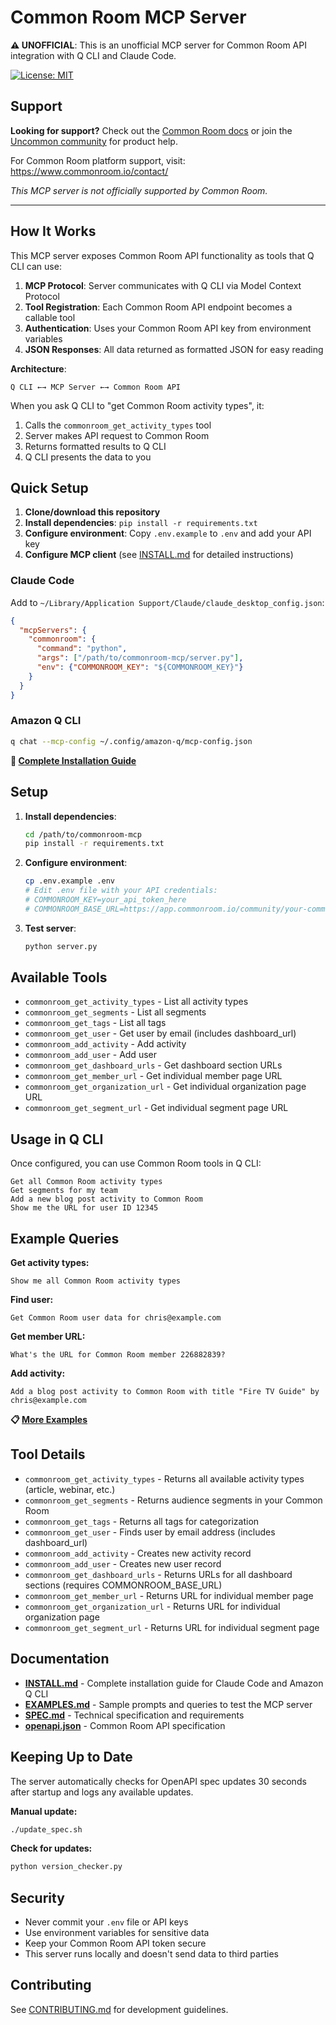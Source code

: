 # Common Room MCP Server

**⚠️ UNOFFICIAL**: This is an unofficial MCP server for Common Room API integration with Q CLI and Claude Code.

[![License: MIT](https://img.shields.io/badge/License-MIT-yellow.svg)](https://opensource.org/licenses/MIT)

## Support

**Looking for support?** Check out the [Common Room docs](https://docs.commonroom.io/) or join the [Uncommon community](https://www.commonroom.io/uncommon) for product help.

For Common Room platform support, visit: https://www.commonroom.io/contact/

*This MCP server is not officially supported by Common Room.*

---

## How It Works

This MCP server exposes Common Room API functionality as tools that Q CLI can use:

1. **MCP Protocol**: Server communicates with Q CLI via Model Context Protocol
2. **Tool Registration**: Each Common Room API endpoint becomes a callable tool
3. **Authentication**: Uses your Common Room API key from environment variables
4. **JSON Responses**: All data returned as formatted JSON for easy reading

**Architecture**:
```
Q CLI ←→ MCP Server ←→ Common Room API
```

When you ask Q CLI to "get Common Room activity types", it:
1. Calls the `commonroom_get_activity_types` tool
2. Server makes API request to Common Room
3. Returns formatted results to Q CLI
4. Q CLI presents the data to you

## Quick Setup

1. **Clone/download this repository**
2. **Install dependencies**: `pip install -r requirements.txt`
3. **Configure environment**: Copy `.env.example` to `.env` and add your API key
4. **Configure MCP client** (see [INSTALL.md](INSTALL.md) for detailed instructions)

### Claude Code
Add to `~/Library/Application Support/Claude/claude_desktop_config.json`:
```json
{
  "mcpServers": {
    "commonroom": {
      "command": "python",
      "args": ["/path/to/commonroom-mcp/server.py"],
      "env": {"COMMONROOM_KEY": "${COMMONROOM_KEY}"}
    }
  }
}
```

### Amazon Q CLI
```bash
q chat --mcp-config ~/.config/amazon-q/mcp-config.json
```

**📖 [Complete Installation Guide](INSTALL.md)**

## Setup

1. **Install dependencies**:
   ```bash
   cd /path/to/commonroom-mcp
   pip install -r requirements.txt
   ```

2. **Configure environment**:
   ```bash
   cp .env.example .env
   # Edit .env file with your API credentials:
   # COMMONROOM_KEY=your_api_token_here
   # COMMONROOM_BASE_URL=https://app.commonroom.io/community/your-community-id
   ```

3. **Test server**:
   ```bash
   python server.py
   ```

## Available Tools

- `commonroom_get_activity_types` - List all activity types
- `commonroom_get_segments` - List all segments  
- `commonroom_get_tags` - List all tags
- `commonroom_get_user` - Get user by email (includes dashboard_url)
- `commonroom_add_activity` - Add activity
- `commonroom_add_user` - Add user
- `commonroom_get_dashboard_urls` - Get dashboard section URLs
- `commonroom_get_member_url` - Get individual member page URL
- `commonroom_get_organization_url` - Get individual organization page URL
- `commonroom_get_segment_url` - Get individual segment page URL

## Usage in Q CLI

Once configured, you can use Common Room tools in Q CLI:

```
Get all Common Room activity types
Get segments for my team
Add a new blog post activity to Common Room
Show me the URL for user ID 12345
```

## Example Queries

**Get activity types:**
```
Show me all Common Room activity types
```

**Find user:**
```
Get Common Room user data for chris@example.com
```

**Get member URL:**
```
What's the URL for Common Room member 226882839?
```

**Add activity:**
```
Add a blog post activity to Common Room with title "Fire TV Guide" by chris@example.com
```

**📋 [More Examples](EXAMPLES.md)**

## Tool Details

- `commonroom_get_activity_types` - Returns all available activity types (article, webinar, etc.)
- `commonroom_get_segments` - Returns audience segments in your Common Room
- `commonroom_get_tags` - Returns all tags for categorization
- `commonroom_get_user` - Finds user by email address (includes dashboard_url)
- `commonroom_add_activity` - Creates new activity record
- `commonroom_add_user` - Creates new user record
- `commonroom_get_dashboard_urls` - Returns URLs for all dashboard sections (requires COMMONROOM_BASE_URL)
- `commonroom_get_member_url` - Returns URL for individual member page
- `commonroom_get_organization_url` - Returns URL for individual organization page
- `commonroom_get_segment_url` - Returns URL for individual segment page

## Documentation

- **[INSTALL.md](INSTALL.md)** - Complete installation guide for Claude Code and Amazon Q CLI
- **[EXAMPLES.md](EXAMPLES.md)** - Sample prompts and queries to test the MCP server
- **[SPEC.md](SPEC.md)** - Technical specification and requirements
- **[openapi.json](openapi.json)** - Common Room API specification

## Keeping Up to Date

The server automatically checks for OpenAPI spec updates 30 seconds after startup and logs any available updates.

**Manual update:**
```bash
./update_spec.sh
```

**Check for updates:**
```bash
python version_checker.py
```

## Security

- Never commit your `.env` file or API keys
- Use environment variables for sensitive data
- Keep your Common Room API token secure
- This server runs locally and doesn't send data to third parties

## Contributing

See [CONTRIBUTING.md](CONTRIBUTING.md) for development guidelines.
